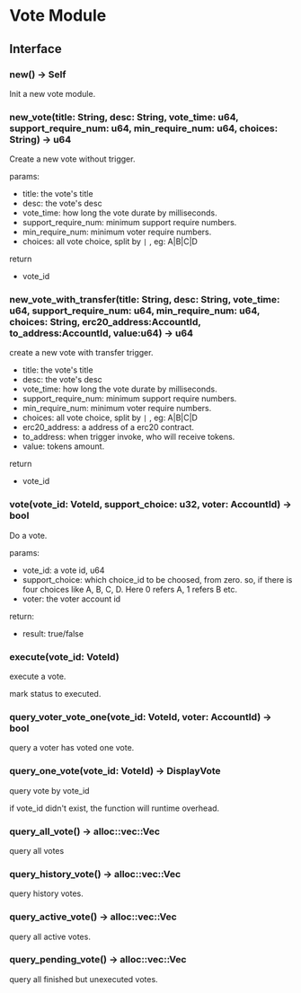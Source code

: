 # Vote Module

## Interface

### new() -> Self

Init a new vote module.

### new_vote(title: String, desc: String, vote_time: u64, support_require_num: u64, min_require_num: u64, choices: String) -> u64

Create a new vote without trigger.

params:

* title: the vote's title
* desc: the vote's desc
* vote_time: how long the vote durate by milliseconds.
* support_require_num: minimum support require numbers.
* min_require_num: minimum voter require numbers.
* choices: all vote choice, split by `|` , eg: A|B|C|D 

return

* vote_id

### new_vote_with_transfer(title: String, desc: String, vote_time: u64, support_require_num: u64, min_require_num: u64, choices: String, erc20_address:AccountId, to_address:AccountId, value:u64) -> u64

create a new vote with transfer trigger.

* title: the vote's title
* desc: the vote's desc
* vote_time: how long the vote durate by milliseconds.
* support_require_num: minimum support require numbers.
* min_require_num: minimum voter require numbers.
* choices: all vote choice, split by `|` , eg: A|B|C|D
* erc20_address: a address of a erc20 contract.
* to_address: when trigger invoke, who will receive tokens.
* value: tokens amount.

return

* vote_id


### vote(vote_id: VoteId, support_choice: u32, voter: AccountId) -> bool

Do a vote.

params:

* vote_id: a vote id, u64
* support_choice: which choice_id to be choosed, from zero. so, if there is four choices like A, B, C, D. Here 0 refers A, 1 refers B etc.
* voter: the voter account id

return:

* result: true/false

### execute(vote_id: VoteId)

execute a vote. 

mark status to executed.

### query_voter_vote_one(vote_id: VoteId, voter: AccountId) -> bool

query a voter has voted one vote.

### query_one_vote(vote_id: VoteId) -> DisplayVote

query vote by vote_id

if vote_id didn't exist, the function will runtime overhead.

### query_all_vote() -> alloc::vec::Vec<DisplayVote>

query all votes

### query_history_vote() -> alloc::vec::Vec<DisplayVote>

query history votes.

### query_active_vote() -> alloc::vec::Vec<DisplayVote>

query all active votes.

### query_pending_vote() -> alloc::vec::Vec<DisplayVote>

query all finished but unexecuted votes.